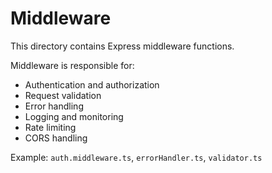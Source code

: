 # Middleware

This directory contains Express middleware functions.

Middleware is responsible for:
- Authentication and authorization
- Request validation
- Error handling
- Logging and monitoring
- Rate limiting
- CORS handling

Example: `auth.middleware.ts`, `errorHandler.ts`, `validator.ts`
